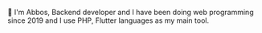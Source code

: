 👋 I'm Abbos,
Backend developer and I have been doing web programming since 2019 and
I use PHP, Flutter languages as my main tool.
